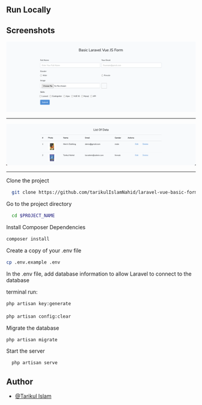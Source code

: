 ## Run Locally

## Screenshots

![Create View](public/image/create.png)

---

![Show User View](public/image/show.png)

---

Clone the project

```bash
  git clone https://github.com/tarikulIslamNahid/laravel-vue-basic-form.git $PROJECT_NAME
```

Go to the project directory

```bash
  cd $PROJECT_NAME
```

Install Composer Dependencies

```bash
composer install
```

Create a copy of your .env file

```bash
cp .env.example .env
```

In the .env file, add database information to allow Laravel to connect to the database

terminal run:

```bash
php artisan key:generate

php artisan config:clear
```

Migrate the database

```bash
php artisan migrate
```

Start the server

```bash
  php artisan serve
```

## Author

-   [@Tarikul Islam](https://www.facebook.com/md.tarekul.313/)
